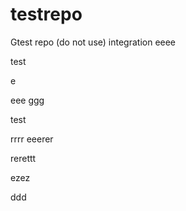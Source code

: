 # testrepo
Gtest repo (do not use)
integration
eeee


test




e

eee
ggg

test

rrrr
eeerer

rerettt


ezez

ddd

